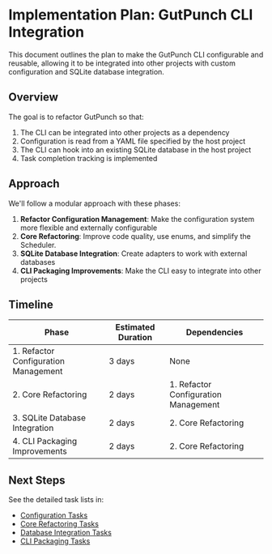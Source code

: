 # Implementation Plan: GutPunch CLI Integration

This document outlines the plan to make the GutPunch CLI configurable and reusable, allowing it to be integrated into other projects with custom configuration and SQLite database integration.

## Overview

The goal is to refactor GutPunch so that:
1. The CLI can be integrated into other projects as a dependency
2. Configuration is read from a YAML file specified by the host project
3. The CLI can hook into an existing SQLite database in the host project
4. Task completion tracking is implemented

## Approach

We'll follow a modular approach with these phases:

1. **Refactor Configuration Management**: Make the configuration system more flexible and externally configurable
2. **Core Refactoring**: Improve code quality, use enums, and simplify the Scheduler.
3. **SQLite Database Integration**: Create adapters to work with external databases
4. **CLI Packaging Improvements**: Make the CLI easy to integrate into other projects

## Timeline

| Phase | Estimated Duration | Dependencies |
|-------|-------------------|--------------|
| 1. Refactor Configuration Management | 3 days | None |
| 2. Core Refactoring | 2 days | 1. Refactor Configuration Management |
| 3. SQLite Database Integration | 2 days | 2. Core Refactoring |
| 4. CLI Packaging Improvements | 2 days | 2. Core Refactoring |

## Next Steps

See the detailed task lists in:
- [Configuration Tasks](./configuration-tasks.md)
- [Core Refactoring Tasks](./core-refactoring-tasks.md)
- [Database Integration Tasks](./database-integration-tasks.md)
- [CLI Packaging Tasks](./cli-packaging-tasks.md)
